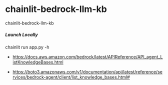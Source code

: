 # chainlit-bedrock-llm-kb
chainlit-bedrock-llm-kb


##### Launch Locally

chainlit run app.py -h

- https://docs.aws.amazon.com/bedrock/latest/APIReference/API_agent_ListKnowledgeBases.html

- https://boto3.amazonaws.com/v1/documentation/api/latest/reference/services/bedrock-agent/client/list_knowledge_bases.html#